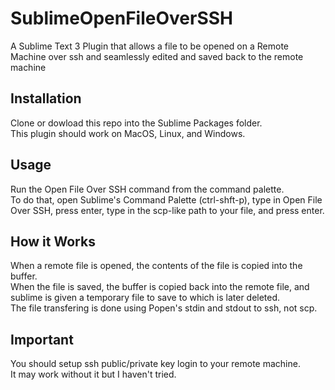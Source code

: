 # SublimeOpenFileOverSSH
A Sublime Text 3 Plugin that allows a file to be opened on a Remote Machine over ssh and seamlessly edited and saved back to the remote machine

## Installation
Clone or dowload this repo into the Sublime Packages folder.<br>
This plugin should work on MacOS, Linux, and Windows.

## Usage
Run the Open File Over SSH command from the command palette.<br>
To do that, open Sublime's Command Palette (ctrl-shft-p), type in Open File Over SSH, press enter, type in the scp-like path to your file, and press enter.

## How it Works
When a remote file is opened, the contents of the file is copied into the buffer.<br>
When the file is saved, the buffer is copied back into the remote file, and sublime is given a temporary file to save to which is later deleted.<br>
The file transfering is done using Popen's stdin and stdout to ssh, not scp.

## Important
You should setup ssh public/private key login to your remote machine.<br>
It may work without it but I haven't tried.
